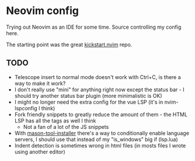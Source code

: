 # Neovim config
Trying out Neovim as an IDE for some time. Source controlling my config here.

The starting point was the great [kickstart.nvim](https://github.com/nvim-lua/kickstart.nvim) repo.

## TODO
- Telescope insert to normal mode doesn't work with Ctrl+C, is there a way to make it work?
- I don't really use "mini" for anything right now except the status bar - I should try another status bar plugin (more minimalistic is OK)
- I might no longer need the extra config for the vue LSP (it's in nvim-lspconfig I think)
- Fork friendly snippets to greatly reduce the amount of them - the HTML LSP has all the tags as well I think
    - Not a fan of a lot of the JS snippets
- With [mason-tool-installer](https://github.com/WhoIsSethDaniel/mason-tool-installer.nvim) there's a way to conditionally enable language servers, I should use that instead of my "is_windows" big if (lsp.lua) 
- Indent detection is sometimes wrong in html files (in mosts files I wrote using another editor)
